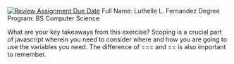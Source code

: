 [![Review Assignment Due Date](https://classroom.github.com/assets/deadline-readme-button-22041afd0340ce965d47ae6ef1cefeee28c7c493a6346c4f15d667ab976d596c.svg)](https://classroom.github.com/a/2EnW9dmo)
Full Name: Luthelle L. Fernandez
Degree Program: BS Computer Science

What are your key takeaways from this exercise? 
Scoping is a crucial part of javascript wherein you need to consider where and how you are going to use the variables you need. The difference of === and == is also important to remember.